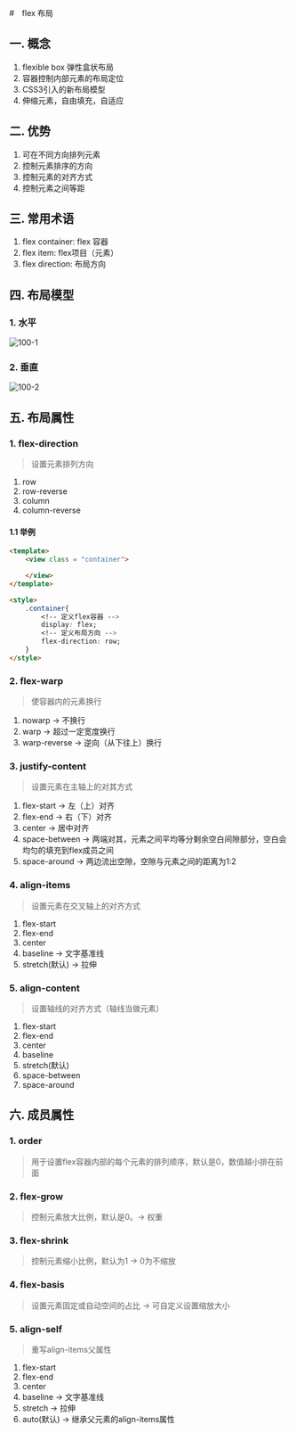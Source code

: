 #　flex 布局

## 一. 概念 
1. flexible box 弹性盒状布局
2. 容器控制内部元素的布局定位
3. CSS3引入的新布局模型
4. 伸缩元素，自由填充，自适应

## 二. 优势
1. 可在不同方向排列元素
2. 控制元素排序的方向
3. 控制元素的对齐方式
4. 控制元素之间等距

## 三. 常用术语
1. flex container: flex 容器
2. flex item: flex项目（元素）
3. flex direction: 布局方向

## 四. 布局模型
### 1. 水平
![100-1](https://s2.ax1x.com/2020/03/06/3bH7VS.md.png)

### 2. 垂直
![100-2](https://s2.ax1x.com/2020/03/06/3bHzrV.md.png)

## 五. 布局属性
### 1. flex-direction
> 设置元素排列方向
1. row
2. row-reverse
3. column
4. column-reverse

#### 1.1 举例
```html
<template>
	<view class = "container">

	</view>
</template>

<style>
	.container{
		<!-- 定义flex容器 -->
		display: flex;
		<!-- 定义布局方向 -->
		flex-direction: row;
	}
</style>
```

### 2. flex-warp 
> 使容器内的元素换行

1. nowarp -> 不换行
2. warp -> 超过一定宽度换行
3. warp-reverse -> 逆向（从下往上）换行

### 3. justify-content
> 设置元素在主轴上的对其方式
1. flex-start -> 左（上）对齐
2. flex-end -> 右（下）对齐
3. center -> 居中对齐
4. space-between -> 两端对其，元素之间平均等分剩余空白间隙部分，空白会均匀的填充到flex成员之间
5. space-around -> 两边流出空隙，空隙与元素之间的距离为1:2

### 4. align-items
> 设置元素在交叉轴上的对齐方式
1. flex-start
2. flex-end
3. center
4. baseline -> 文字基准线
5. stretch(默认) -> 拉伸

### 5. align-content
> 设置轴线的对齐方式（轴线当做元素）
1. flex-start
2. flex-end
3. center
4. baseline
5. stretch(默认)
6. space-between
7. space-around

## 六. 成员属性

### 1. order
> 用于设置flex容器内部的每个元素的排列顺序，默认是0，数值越小排在前面

### 2. flex-grow
> 控制元素放大比例，默认是0。-> 权重

### 3. flex-shrink
> 控制元素缩小比例，默认为1 -> 0为不缩放

### 4. flex-basis
> 设置元素固定或自动空间的占比 -> 可自定义设置缩放大小

### 5. align-self
> 重写align-items父属性
1. flex-start
2. flex-end
3. center
4. baseline -> 文字基准线
5. stretch -> 拉伸
6. auto(默认) -> 继承父元素的align-items属性





<ad/>
<comment/>